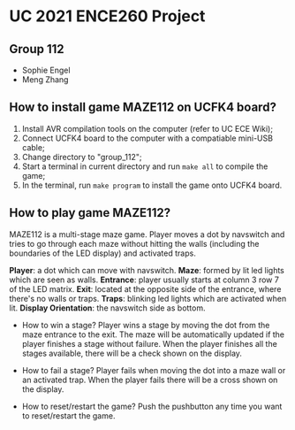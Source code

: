 # UC 2021 ENCE260 Project

## Group 112
* Sophie Engel
* Meng Zhang

## How to install game MAZE112 on UCFK4 board?
1. Install AVR compilation tools on the computer (refer to UC ECE Wiki);
2. Connect UCFK4 board to the computer with a compatiable mini-USB cable;
3. Change directory to "group_112";
4. Start a terminal in current directory and run `make all` to compile the game;
5. In the terminal, run `make program` to install the game onto UCFK4 board.

## How to play game MAZE112?

MAZE112 is a multi-stage maze game. Player moves a dot by navswitch and tries to go through each maze without hitting the walls (including the boundaries of the LED display) and activated traps.

**Player**: a dot which can move with navswitch.
**Maze**: formed by lit led lights which are seen as walls.
**Entrance**: player usually starts at column 3 row 7 of the LED matrix.
**Exit**: located at the opposite side of the entrance, where there's no walls or traps.
**Traps**: blinking led lights which are activated when lit.
**Display Orientation**: the navswitch side as bottom.

* How to win a stage?
Player wins a stage by moving the dot from the maze entrance to the exit. The maze will be automatically updated if the player finishes a stage without failure. When the player finishes all the stages available, there will be a check shown on the display.

* How to fail a stage?
Player fails when moving the dot into a maze wall or an activated trap. When the player fails there will be a cross shown on the display.

* How to reset/restart the game?
Push the pushbutton any time you want to reset/restart the game.
